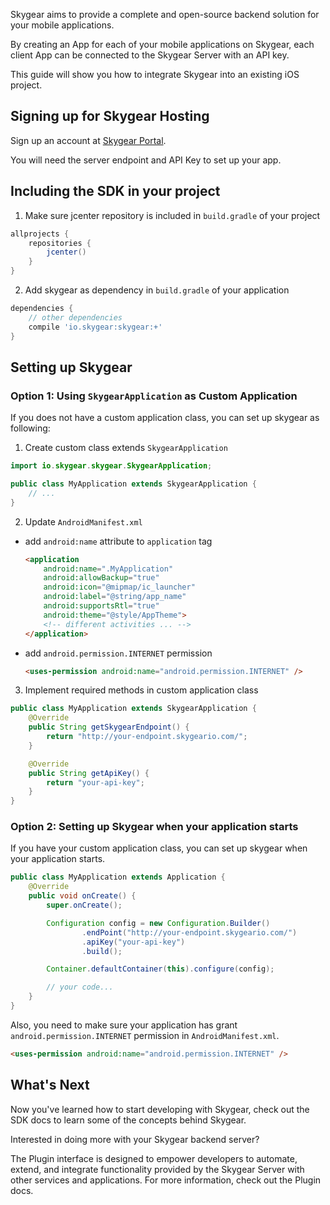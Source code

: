 Skygear aims to provide a complete and open-source backend solution for your mobile applications.

By creating an App for each of your mobile applications on Skygear, each client App can be connected to the Skygear Server with an API key.

This guide will show you how to integrate Skygear into an existing iOS project.

<a name="signing-up"></a>
## Signing up for Skygear Hosting

Sign up an account at [Skygear Portal](http://portal.skygear.io/).

You will need the server endpoint and API Key to set up your app.


<a name="including"></a>
## Including the SDK in your project

1. Make sure jcenter repository is included in `build.gradle` of your project

  ```gradle
  allprojects {
      repositories {
          jcenter()
      }
  }
  ```

2. Add skygear as dependency in `build.gradle` of your application

  ```gradle
  dependencies {
      // other dependencies
      compile 'io.skygear:skygear:+'
  }
  ```

<a name="setting-up"></a>
## Setting up Skygear

### Option 1: Using `SkygearApplication` as Custom Application

If you does not have a custom application class, you can set up skygear as following:

1. Create custom class extends `SkygearApplication`

  ```java
  import io.skygear.skygear.SkygearApplication;

  public class MyApplication extends SkygearApplication {
      // ...
  }
  ```

2. Update `AndroidManifest.xml`

  - add `android:name` attribute to `application` tag

    ```html
    <application
        android:name=".MyApplication"
        android:allowBackup="true"
        android:icon="@mipmap/ic_launcher"
        android:label="@string/app_name"
        android:supportsRtl="true"
        android:theme="@style/AppTheme">
        <!-- different activities ... -->
    </application>
    ```

  - add `android.permission.INTERNET` permission

    ```html
    <uses-permission android:name="android.permission.INTERNET" />
    ```

3. Implement required methods in custom application class

  ```java
  public class MyApplication extends SkygearApplication {
      @Override
      public String getSkygearEndpoint() {
          return "http://your-endpoint.skygeario.com/";
      }

      @Override
      public String getApiKey() {
          return "your-api-key";
      }
  }
  ```


### Option 2: Setting up Skygear when your application starts

If you have your custom application class, you can set up skygear when your application starts.

  ```java
  public class MyApplication extends Application {
      @Override
      public void onCreate() {
          super.onCreate();

          Configuration config = new Configuration.Builder()
                  .endPoint("http://your-endpoint.skygeario.com/")
                  .apiKey("your-api-key")
                  .build();

          Container.defaultContainer(this).configure(config);

          // your code...
      }
  }
  ```

Also, you need to make sure your application has grant
`android.permission.INTERNET` permission in `AndroidManifest.xml`.

```html
<uses-permission android:name="android.permission.INTERNET" />
```

<a name="what's-next"></a>
## What's Next
Now you've learned how to start developing with Skygear, check out the SDK docs to learn some of the concepts behind Skygear.

Interested in doing more with your Skygear backend server?

The Plugin interface is designed to empower developers to automate, extend, and integrate functionality provided by the Skygear Server with other services and applications. For more information, check out the Plugin docs.
